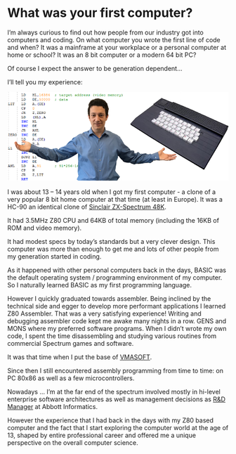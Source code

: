 What was your first computer?
=============================

I’m always curious to find out how people from our industry got into computers and coding. On what computer you wrote the first line of code and when? It was a mainframe at your workplace or a personal computer at home or school? It was an 8 bit computer or a modern 64 bit PC?

Of course I expect the answer to be generation dependent...

I’ll tell you my experience:

![](/img/posts/HC.png)

I was about 13 – 14 years old when I got my first computer -  a clone of a very popular 8 bit home computer at that time (at least in Europe). It was a HC-90 an identical clone of [Sinclair ZX-Spectrum 48K](https://en.wikipedia.org/wiki/ZX_Spectrum).

It had 3.5MHz Z80 CPU and 64KB of total memory (including the 16KB of ROM and video memory).

It had modest specs by today’s standards but a very clever design. This computer was more than enough to get me and lots of other people from my generation started in coding.

As it happened with other personal computers back in the days, BASIC was the default operating system / programming environment of my computer. So I naturally learned BASIC as my first programming language.

However I quickly graduated towards assembler. Being inclined by the technical side and egger to develop more performant applications I learned Z80 Assembler. That was a very satisfying experience! Writing and debugging assembler code kept me awake many nights in a row. GENS and MONS where my preferred software programs. When I didn’t wrote my own code, I spent the time disassembling and studying various routines from commercial Spectrum games and software.

It was that time when I put the base of [VMASOFT](http://www.vmasoft.net).

Since then I still encountered assembly programming from time to time: on PC 80x86 as well as a few microcontrollers.

Nowadays ... I’m at the far end of the spectrum involved mostly in hi-level enterprise software architectures as well as management decisions as [R&D Manager](https://www.linkedin.com/in/mveteanu) at Abbott Informatics.
 
However the experience that I had back in the days with my Z80 based computer and the fact that I start exploring the computer world at the age of 13, shaped by entire professional career and offered me a unique perspective on the overall computer science.
